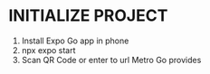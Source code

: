# INITIALIZE PROJECT
1. Install Expo Go app in phone
2. npx expo start
3. Scan QR Code or enter to url Metro Go provides
